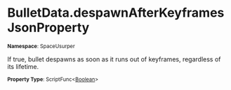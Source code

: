 # BulletData.despawnAfterKeyframes JsonProperty

<small>**Namespace**: SpaceUsurper</small>

If true, bullet despawns as soon as it runs out of keyframes, regardless of its lifetime.

<small>**Property Type**: ScriptFunc&lt;[Boolean](https://docs.microsoft.com/en-us/dotnet/api/system.boolean?view=netframework-4.5)&gt;</small>

